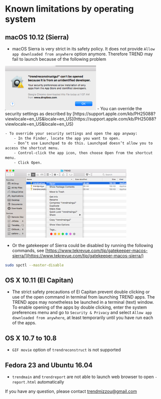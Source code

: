 # Known limitations by operating system

## macOS 10.12 (Sierra)
- macOS Sierra is very strict in its safety policy. It does not provide 
`Allow app downloaded from anywhere` option anymore. Therefore TREND may 
fail to launch because of the following problem  
<img src="../png/Sierra1.png" alt="error" width="300px">   
- You can override the security settings as described by
  [https://support.apple.com/kb/PH25088?viewlocale=en_US&locale=en_US](https://support.apple.com/kb/PH25088?viewlocale=en_US&locale=en_US)  

	- To override your security settings and open the app anyway:
		- In the Finder, locate the app you want to open.
		- Don’t use Launchpad to do this. Launchpad doesn’t allow you to access the shortcut menu.
		- Control-click the app icon, then choose Open from the shortcut menu.
		- Click Open.  
<img src="../png/Sierra2.png" alt="override" width="400px">  

- Or the gatekeeper of Sierra could be disabled by running the following commands, 
see [https://www.tekrevue.com/tip/gatekeeper-macos-sierra/](https://www.tekrevue.com/tip/gatekeeper-macos-sierra/)  
```bash
sudo spctl --master-disable  
```  

## OS X 10.11 (El Capitan)
- The strict safety precautions of El Capitan prevent double clicking or 
use of the open command in terminal from launching TREND apps. The TREND 
apps may nonetheless be launched in a terminal (text) window. To enable 
opening of the apps by double clicking, enter the system preferences menu 
and go to `Security & Privacy` and select `Allow app downloaded from anywhere`, 
at least temporarily until you have run each of the apps.

## OS X 10.7 to 10.8  
- `GIF movie` option of `trendreconstruct` is not supported  

## Fedora 23 and Ubuntu 16.04  
- `trendmain` and `trendreport` are not able to launch web browser to 
open `-report.html` automatically  

If you have any question, please contact <trendmizzou@gmail.com>
